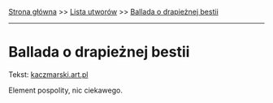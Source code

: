 [Strona główna](../index.md) >> [Lista utworów](../list.md) >> [Ballada o drapieżnej bestii](40.md)

---

# Ballada o drapieżnej bestii

Tekst: [kaczmarski.art.pl](https://www.kaczmarski.art.pl/tworczosc/wiersze/ballada-o-drapieznej-bestii/)

Element pospolity, nic ciekawego.